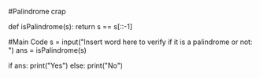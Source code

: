 #Palindrome crap

def isPalindrome(s):
    return s == s[::-1]
  
  
#Main Code
s = input("Insert word here to verify if it is a palindrome or not: ")
ans = isPalindrome(s)
  
if ans:
    print("Yes")
else:
    print("No")
